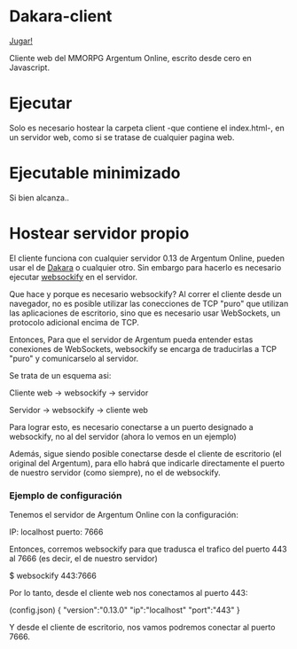 # Dakara-client

[Jugar!](http://web.dakara.com.ar/)

Cliente web del MMORPG Argentum Online, escrito desde cero en Javascript.

# Ejecutar

Solo es necesario hostear la carpeta client -que contiene el index.html-, en un servidor web, como si se tratase de cualquier pagina web.

# Ejecutable minimizado

Si bien alcanza..

# Hostear servidor propio

El cliente funciona con cualquier servidor 0.13 de Argentum Online, pueden usar el de [Dakara](https://github.com/DakaraOnline/dakara-server) o cualquier otro.
Sin embargo para hacerlo es necesario ejecutar [websockify](https://github.com/kanaka/websockify) en el servidor.

Que hace y porque es necesario websockify? Al correr el cliente desde un navegador, no es posible utilizar las conecciones de TCP "puro" que utilizan las aplicaciones de escritorio, sino que es necesario usar WebSockets, un protocolo adicional encima de TCP.

Entonces, Para que el servidor de Argentum pueda entender estas conexiones de WebSockets, websockify se encarga de traducirlas a TCP "puro" y comunicarselo al servidor.

Se trata de un esquema asi:

Cliente web -> websockify -> servidor

Servidor -> websockify -> cliente web

Para lograr esto, es necesario conectarse a un puerto designado a websockify, no al del servidor (ahora lo vemos en un ejemplo)

Además, sigue siendo posible conectarse desde el cliente de escritorio (el original del Argentum), para ello habrá que indicarle directamente el puerto de nuestro servidor (como siempre), no el de websockify.

### Ejemplo de configuración

Tenemos el servidor de Argentum Online con la configuración:

IP: localhost
puerto: 7666

Entonces, corremos websockify para que tradusca el trafico del puerto 443 al 7666 (es decir, el de nuestro servidor)

$ websockify 443:7666

Por lo tanto, desde el cliente web nos conectamos al puerto 443:

(config.json)
{
"version":"0.13.0"
"ip":"localhost"
"port":"443"
}

Y desde el cliente de escritorio, nos vamos podremos conectar al puerto 7666.




